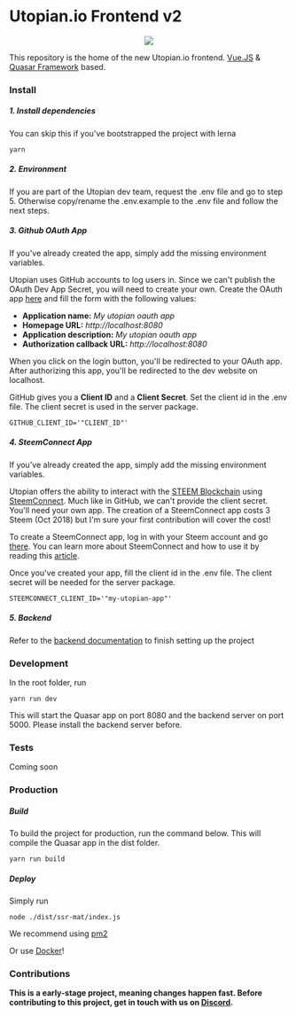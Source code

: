 # Utopian.io Frontend v2
<p align="center">
  <img src="https://cdn.steemitimages.com/DQmVV3aEvdcwPR6RuJebHWLmibTBtwsLQoc3AnD7RQFE9DA/utopian-post-banner.png" />
</p>

This repository is the home of the new Utopian.io frontend. [Vue.JS](https://vuejs.org/) & [Quasar Framework](https://quasar-framework.org/) based.

### Install

##### 1. Install dependencies
You can skip this if you've bootstrapped the project with lerna  
```shell
yarn
```

##### 2. Environment
If you are part of the Utopian dev team, request the .env file and go to step 5. Otherwise copy/rename the .env.example to the .env file and follow the next steps.

##### 3. Github OAuth App
If you've already created the app, simply add the missing environment variables.

Utopian uses GitHub accounts to log users in. Since we can't publish the OAuth Dev App Secret, you will need to create your own.
Create the OAuth app [here](https://github.com/settings/applications/new) and fill the form with the following values: 
* **Application name:** _My utopian oauth app_
* **Homepage URL:** _http://localhost:8080_
* **Application description:** _My utopian oauth app_
* **Authorization callback URL:** _http://localhost:8080_

When you click on the login button, you'll be redirected to your OAuth app. After authorizing this app, you'll be redirected to the dev website on localhost. 

GitHub gives you a **Client ID** and a **Client Secret**. Set the client id in the .env file. The client secret is used in the server package.

```
GITHUB_CLIENT_ID='"CLIENT_ID"'
```

##### 4. SteemConnect App
If you've already created the app, simply add the missing environment variables.

Utopian offers the ability to interact with the [STEEM Blockchain](https://steem.io/) using [SteemConnect](https://steemconnect.com/). Much like in GitHub, we can't provide the client secret. You'll need your own app.
The creation of a SteemConnect app costs 3 Steem (Oct 2018) but I'm sure your first contribution will cover the cost!

To create a SteemConnect app, log in with your Steem account and go [there](https://steemconnect.com/apps/create).
You can learn more about SteemConnect and how to use it by reading this [article](https://steemit.com/steemconnect/@noisy/how-to-configure-steemconnect-v2-and-use-it-with-your-application-how-it-works-and-how-it-is-different-from-v1). 

Once you've created your app, fill the client id in the .env file. The client secret will be needed for the server package.

```
STEEMCONNECT_CLIENT_ID='"my-utopian-app"'
```

##### 5. Backend
Refer to the [backend documentation](https://github.com/utopian-io/v2.utopian.io/tree/develop/packages/server/README.md) to finish setting up the project

### Development
In the root folder, run
```shell
yarn run dev
```
This will start the Quasar app on port 8080 and the backend server on port 5000. Please install the backend server before.

### Tests
Coming soon

### Production

##### Build
To build the project for production, run the command below. This will compile the Quasar app in the dist folder.

```shell
yarn run build
```
##### Deploy
Simply run

```shell
node ./dist/ssr-mat/index.js
```
We recommend using [pm2](http://pm2.keymetrics.io/)

Or use [Docker](https://www.docker.com/)!

### Contributions
**This is a early-stage project, meaning changes happen fast. Before contributing to this project, get in touch with us on [Discord](https://discord.gg/CA9pqES).**
